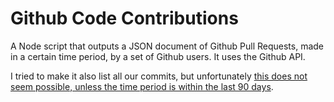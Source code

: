 # Github Code Contributions

A Node script that outputs a JSON document of Github Pull Requests, made in a certain time period, by a set of Github users. It uses the Github API.

I tried to make it also list all our commits, but unfortunately [this does not seem possible, unless the time period is within the last 90 days](https://developer.github.com/v3/activity/events/).

